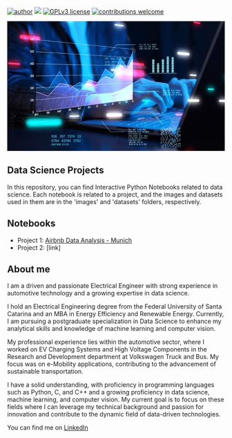 [![author](https://img.shields.io/badge/author-hugomaestri-red.svg)](https://www.linkedin.com/in/hugo-guilherme-maestri/) 
[![](https://img.shields.io/badge/python-3.12+-blue?logo=python)](https://www.python.org/downloads/release/python-3125/)
[![GPLv3 license](https://img.shields.io/badge/License-GPLv3-blue.svg)](http://perso.crans.org/besson/LICENSE.html) 
[![contributions welcome](https://img.shields.io/badge/contributions-welcome-brightgreen.svg?style=flat)](https://github.com/hugomaestri/data_science/issues)


<p align="center">
  <img src=images/banner-DataScience.jpg alt="banner data science"height=300px>
</p>

## Data Science Projects
In this repository, you can find Interactive Python Notebooks related to data science. Each notebook is related to a project, and the images and datasets used in them are in the 'images' and 'datasets' folders, respectively.

## Notebooks
- Project 1: [Airbnb Data Analysis - Munich](https://github.com/hugomaestri/data_science/blob/faea39ef98cd7f974b1f3984771e0916fb48ecdd/1-Airbnb_data_analysis.ipynb)
- Project 2: [link]

## About me 
I am a driven and passionate Electrical Engineer with strong experience in automotive technology and a growing expertise in data science.

I hold an Electrical Engineering degree from the Federal University of Santa Catarina and an MBA in Energy Efficiency and Renewable Energy. Currently, I am pursuing a postgraduate specialization in Data Science to enhance my analytical skills and knowledge of machine learning and computer vision.

My professional experience lies within the automotive sector, where I worked on EV Charging Systems and High Voltage Components in the Research and Development department at Volkswagen Truck and Bus. My focus was on e-Mobility applications, contributing to the advancement of sustainable transportation.

I have a solid understanding, with proficiency in programming languages such as Python, C, and C++ and a growing proficiency in data science, machine learning, and computer vision. My current goal is to focus on these fields where I can leverage my technical background and passion for innovation and contribute to the dynamic field of data-driven technologies.

You can find me on [LinkedIn](https://www.linkedin.com/in/hugo-guilherme-maestri/)



